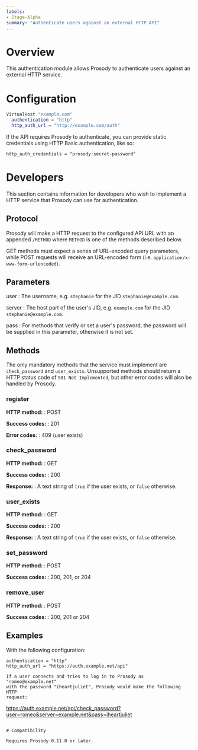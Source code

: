 ```yaml
---
labels:
- Stage-Alpha
summary: "Authenticate users against an external HTTP API"
...
```


# Overview

This authentication module allows Prosody to authenticate users against
an external HTTP service.

# Configuration

``` lua
VirtualHost "example.com"
  authentication = "http"
  http_auth_url = "http://example.com/auth"
```

If the API requires Prosody to authenticate, you can provide static
credentials using HTTP Basic authentication, like so:

```
http_auth_credentials = "prosody:secret-password"
```

# Developers

This section contains information for developers who wish to implement a
HTTP service that Prosody can use for authentication.

## Protocol

Prosody will make a HTTP request to the configured API URL with an
appended `/METHOD` where `METHOD` is one of the methods described below.

GET methods must expect a series of URL-encoded query parameters, while
POST requests will receive an URL-encoded form (i.e.
`application/x-www-form-urlencoded`).

## Parameters

user
: The username, e.g. `stephanie` for the JID `stephanie@example.com`.

server
: The host part of the user's JID, e.g. `example.com` for the JID
  `stephanie@example.com`.

pass
: For methods that verify or set a user's password, the password will
  be supplied in this parameter, otherwise it is not set.

## Methods

The only mandatory methods that the service must implement are `check_password`
and `user_exists`. Unsupported methods should return a HTTP status code
of `501 Not Implemented`, but other error codes will also be handled by
Prosody.

### register

**HTTP method:**
: POST

**Success codes:**
: 201

**Error codes:**
: 409 (user exists)

### check_password

**HTTP method:**
: GET

**Success codes:**
: 200

**Response:**
: A text string of `true` if the user exists, or `false` otherwise.

### user_exists

**HTTP method:**
: GET

**Success codes:**
: 200

**Response:**
: A text string of `true` if the user exists, or `false` otherwise.

### set_password

**HTTP method:**
: POST

**Success codes:**
: 200, 201, or 204

### remove_user

**HTTP method:**
: POST

**Success codes:**
: 200, 201 or 204

## Examples

With the following configuration:

```
authentication = "http"
http_auth_url = "https://auth.example.net/api"

If a user connects and tries to log in to Prosody as "romeo@example.net"
with the password "iheartjuliet", Prosody would make the following HTTP
request:

```
https://auth.example.net/api/check_password?user=romeo&server=example.net&pass=iheartjuliet
```

# Compatibility

Requires Prosody 0.11.0 or later.
